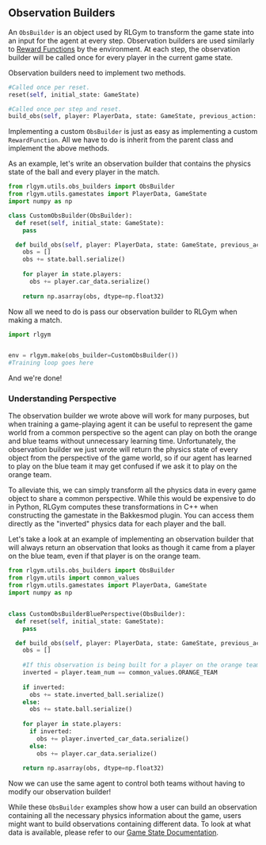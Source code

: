 ## Observation Builders
An `ObsBuilder` is an object used by RLGym to transform the game state into an input for the agent at every step. Observation builders are used similarly to [Reward Functions](https://rlgym.github.io/docs-page.html#reward-functions)
by the environment. At each step, the observation builder will be called once for every player in the current game state.

Observation builders need to implement two methods.
```python
#Called once per reset.
reset(self, initial_state: GameState)

#Called once per step and reset.
build_obs(self, player: PlayerData, state: GameState, previous_action: np.ndarray) -> Any
```

Implementing a custom `ObsBuilder` is just as easy as implementing a custom `RewardFunction`. All we have to do is inherit from the parent class and implement the above methods.

As an example, let's write an observation builder that contains the physics state of the ball and every player in the match.
```python
from rlgym.utils.obs_builders import ObsBuilder
from rlgym.utils.gamestates import PlayerData, GameState
import numpy as np

class CustomObsBuilder(ObsBuilder):
  def reset(self, initial_state: GameState):
    pass

  def build_obs(self, player: PlayerData, state: GameState, previous_action: np.ndarray) -> Any:
    obs = []
    obs += state.ball.serialize()
    
    for player in state.players:
      obs += player.car_data.serialize()
    
    return np.asarray(obs, dtype=np.float32)
```

Now all we need to do is pass our observation builder to RLGym when making a match.
```python
import rlgym


env = rlgym.make(obs_builder=CustomObsBuilder())
#Training loop goes here
```
And we're done!

### Understanding Perspective
The observation builder we wrote above will work for many purposes, but when training a game-playing agent it can be useful to represent the game world from a common perspective so the agent can play on both the orange and blue teams without unnecessary learning time. Unfortunately, the observation builder we just wrote will return the physics state of every object from the perspective of the game world, so if our agent has learned to play on the blue team it may get confused if we ask it to play on the orange team.

To alleviate this, we can simply transform all the physics data in every game object to share a common perspective. While this would be expensive to do in Python, RLGym computes these transformations in C++ when constructing the gamestate in the Bakkesmod plugin. You can access them directly as the "inverted" physics data for each player and the ball.

Let's take a look at an example of implementing an observation builder that will always return an observation that looks as though it came from a player on the blue team, even if that player is on the orange team.

```python
from rlgym.utils.obs_builders import ObsBuilder
from rlgym.utils import common_values
from rlgym.utils.gamestates import PlayerData, GameState
import numpy as np


class CustomObsBuilderBluePerspective(ObsBuilder):
  def reset(self, initial_state: GameState):
    pass

  def build_obs(self, player: PlayerData, state: GameState, previous_action: np.ndarray) -> Any:
    obs = []
    
    #If this observation is being built for a player on the orange team, we need to invert all the physics data we use.
    inverted = player.team_num == common_values.ORANGE_TEAM
    
    if inverted:
      obs += state.inverted_ball.serialize()
    else:
      obs += state.ball.serialize()
      
    for player in state.players:
      if inverted:
        obs += player.inverted_car_data.serialize()
      else:
        obs += player.car_data.serialize()
    
    return np.asarray(obs, dtype=np.float32)
```

Now we can use the same agent to control both teams without having to modify our observation builder!

While these `ObsBuilder` examples show how a user can build an observation containing all the necessary physics information about the game, users might want to build observations containing different data. To look at what data is available, please refer to our [Game State Documentation](/).
